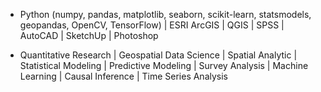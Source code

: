 - Python (numpy, pandas, matplotlib, seaborn, scikit-learn, statsmodels, geopandas, OpenCV, TensorFlow) | ESRI ArcGIS | QGIS | SPSS | AutoCAD | SketchUp | Photoshop

- Quantitative Research | Geospatial Data Science | Spatial Analytic | Statistical Modeling | Predictive Modeling | Survey Analysis | Machine Learning | Causal Inference | Time Series Analysis  